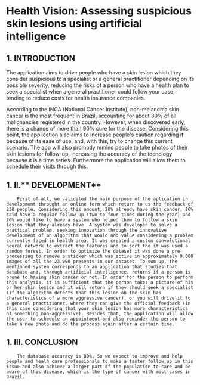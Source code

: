 

# Health Vision:  Assessing suspicious skin lesions using artificial intelligence

## 1. INTRODUCTION

The application aims to drive people who have a skin lesion which they consider suspicious to a specialist or a general practitioner depending on its possible severity, reducing the risks of a person who have a health plan to seek a specialist when a general practitioner could follow your case, tending to reduce costs for health insurance companies.

According to the INCA (National Cancer Institute), non-melanoma skin cancer is the most frequent in Brazil, accounting for about 30% of all malignancies registered in the country. However, when discovered early, there is a chance of more than 90% cure for the disease. Considering this point, the application also aims to increase people's caution regarding it because of its ease of use, and, with this, try to change this current scenario. The app will also promptly remind people to take photos of their skin lesions for follow-up, increasing the accuracy of the tecnology because it is a time series. Furthermore the application will allow them to schedule their visits through this.

## 1. **II.****   DEVELOPMENT**

        First of all, we validated the main purpose of the aplication in development throught an online form which return to us the feedback of 230 people. Considering this amount, 20% already have skin cancer, 16% said have a regular follow up (two to four times during the year) and 76% would like to have a system who helped them to follow a skin lesion that they already have. A system was developed to solve a practical problem, seeking innovation through the innovative development of an algorithm that would add value considering a problem currently faced in health area. It was created a custom convolutional neural network to extract the features and to sort the it was used a random forest. In order to optimize the dataset it was done a pre-processing to remove a sticker which was active in approximately 9.000 images of all the 23.000 presents in our dataset. To sum up, the mentioned system corresponds to an application that studies that database and, through artificial intelligence, returns if a person is prone to having skin cancer or not. In order for the person to perform this analysis, it is sufficient that the person takes a picture of his or her skin lesion and it will return if they should seek a specialist (if the algorithm detects that this lesion on the skin has characteristics of a more aggressive cancer), or you will drive it to a general practitioner, where they can give the official feedback (in this case considering that your skin lesion has more characteristics of something non-aggressive). Besides that, the application will allow the user to schedule an appointment and also reminder the person to take a new photo and do the process again after a certain time.

## 1. **III.**  CONCLUSION

        The database accuracy is 80%. So we expect to improve and help people and healh care professionals to make a faster follow up in this issue and also achieve a larger part of the population to care and be aware of this disease, which is the type of cancer with most cases in Brazil.

